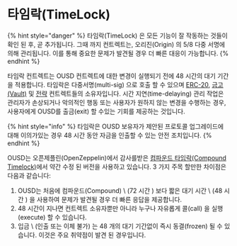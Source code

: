 # 타임락(TimeLock)

{% hint style="danger" %}
타임락(TimeLock) 은 모든 기능이 잘 작동하는 것들이 확인 된 후, 곧 추가됩니다. 그때 까지 컨트렉트는, 오리진(Origin) 의 5/8 다중 서명에 의해 관리됩니다. 이를 통해 중요한 문제가 발견될 경우 더 빠른 대응이 가능합니다.
{% endhint %}

타임락 컨트렉트는 OUSD 컨트렉트에 대한 변경이 실행되기 전에 48 시간의 대기 기간을 적용합니다. 타임락은 다중서명(multi-sig) 으로 호출 할 수 있으며 [ERC-20](erc-20.md), [금고(Vault)](vault.md) 및 [전략](strategies.md) 컨트렉트들의 소유자입니다. 시간 지연(time-delaying) 관리 작업은 관리자가 손상되거나 악의적인 행동 또는 사용자가 원하지 않는 변경을 수행하는 경우, 사용자에게 OUSD를 출금(exit) 할 수있는 기회를 제공하는 것입니다.

{% hint style="info" %}
타임락은 OUSD 보유자가 제안된 프로토콜 업그레이드에 대해 이의가있는 경우 48 시간 동안 자금을 인출할 수 있는 안전 조치입니다.
{% endhint %}

OUSD는 오픈제플린(OpenZeppelin)에서
감사를받은 [컴파운드 타임락(Compound Timelock)](https://compound.finance/docs/governance)에서 약간 수정 된 버전을 사용하고 있습니다. 3 가지 주목 할만한 차이점은 다음과 같습니다: 

1. OUSD는 처음에 컴파운드(Compound) \ (72 시간 \) 보다 짧은 대기 시간 \ (48 시간 \) 을 사용하여 문제가 발견될 경우 더 빠른 응답을 제공합니다. 
2. 48 시간이 지나면 컨트렉트 소유자뿐만 아니라 누구나 자유롭게 콜(call) 을 실행(execute) 할 수 있습니다.
3. 입금 \ (인출 또는 이체 불가) 는 48 개의 대기 기간없이 즉시 동결(frozen) 될 수 있습니다. 이것은 주요 취약점이 발견 된 경우입니다.





